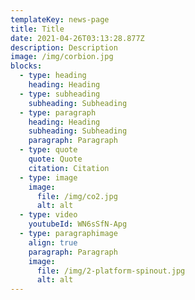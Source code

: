```yaml
---
templateKey: news-page
title: Title
date: 2021-04-26T03:13:28.877Z
description: Description
image: /img/corbion.jpg
blocks:
  - type: heading
    heading: Heading
  - type: subheading
    subheading: Subheading
  - type: paragraph
    heading: Heading
    subheading: Subheading
    paragraph: Paragraph
  - type: quote
    quote: Quote
    citation: Citation
  - type: image
    image:
      file: /img/co2.jpg
      alt: alt
  - type: video
    youtubeId: WN6sSfN-Apg
  - type: paragraphimage
    align: true
    paragraph: Paragraph
    image:
      file: /img/2-platform-spinout.jpg
      alt: alt
---
```

